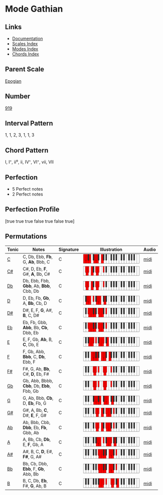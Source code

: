 # Mode Gathian

## Links

- [Documentation](index.md)
- [Scales Index](Scales.md)
- [Modes Index](Modes.md)
- [Chords Index](Chords.md)

## Parent Scale

[Epogian](ScaleEpogian.md)

## Number

[919](https://ianring.com/musictheory/scales/919)

## Interval Pattern

1, 1, 2, 3, 1, 1, 3

## Chord Pattern

I, I⁺, ii⁰, ii, IV⁺, VI⁺, vii, VII

## Perfection

- 5 Perfect notes
- 2 Perfect notes

## Perfection Profile

[true true true false true false true]

## Permutations

| Tonic | Notes | Signature | Illustration | Audio |
|-------|-------|-----------|--------------|-------|
| [C](ModeCNaturalGathian.md) | C, Db, Ebb, **Fb**, G, **Ab**, Bbb, C | C | ![CNaturalGathian](ModeCNaturalGathian.png) | [midi](https://github.com/edipermadi/music/blob/main/docs/ModeCNaturalGathian.mid?raw=true) |
| [C#](ModeCSharpGathian.md) | C#, D, Eb, **F**, G#, **A**, Bb, C# | C | ![CSharpGathian](ModeCSharpGathian.png) | [midi](https://github.com/edipermadi/music/blob/main/docs/ModeCSharpGathian.mid?raw=true) |
| [Db](ModeDFlatGathian.md) | Db, Ebb, Fbb, **Gbb**, Ab, **Bbb**, Cbb, Db | C | ![DFlatGathian](ModeDFlatGathian.png) | [midi](https://github.com/edipermadi/music/blob/main/docs/ModeDFlatGathian.mid?raw=true) |
| [D](ModeDNaturalGathian.md) | D, Eb, Fb, **Gb**, A, **Bb**, Cb, D | C | ![DNaturalGathian](ModeDNaturalGathian.png) | [midi](https://github.com/edipermadi/music/blob/main/docs/ModeDNaturalGathian.mid?raw=true) |
| [D#](ModeDSharpGathian.md) | D#, E, F, **G**, A#, **B**, C, D# | C | ![DSharpGathian](ModeDSharpGathian.png) | [midi](https://github.com/edipermadi/music/blob/main/docs/ModeDSharpGathian.mid?raw=true) |
| [Eb](ModeEFlatGathian.md) | Eb, Fb, Gbb, **Abb**, Bb, **Cb**, Dbb, Eb | C | ![EFlatGathian](ModeEFlatGathian.png) | [midi](https://github.com/edipermadi/music/blob/main/docs/ModeEFlatGathian.mid?raw=true) |
| [E](ModeENaturalGathian.md) | E, F, Gb, **Ab**, B, **C**, Db, E | C | ![ENaturalGathian](ModeENaturalGathian.png) | [midi](https://github.com/edipermadi/music/blob/main/docs/ModeENaturalGathian.mid?raw=true) |
| [F](ModeFNaturalGathian.md) | F, Gb, Abb, **Bbb**, C, **Db**, Ebb, F | C | ![FNaturalGathian](ModeFNaturalGathian.png) | [midi](https://github.com/edipermadi/music/blob/main/docs/ModeFNaturalGathian.mid?raw=true) |
| [F#](ModeFSharpGathian.md) | F#, G, Ab, **Bb**, C#, **D**, Eb, F# | C | ![FSharpGathian](ModeFSharpGathian.png) | [midi](https://github.com/edipermadi/music/blob/main/docs/ModeFSharpGathian.mid?raw=true) |
| [Gb](ModeGFlatGathian.md) | Gb, Abb, Bbbb, **Cbb**, Db, **Ebb**, Fbb, Gb | C | ![GFlatGathian](ModeGFlatGathian.png) | [midi](https://github.com/edipermadi/music/blob/main/docs/ModeGFlatGathian.mid?raw=true) |
| [G](ModeGNaturalGathian.md) | G, Ab, Bbb, **Cb**, D, **Eb**, Fb, G | C | ![GNaturalGathian](ModeGNaturalGathian.png) | [midi](https://github.com/edipermadi/music/blob/main/docs/ModeGNaturalGathian.mid?raw=true) |
| [G#](ModeGSharpGathian.md) | G#, A, Bb, **C**, D#, **E**, F, G# | C | ![GSharpGathian](ModeGSharpGathian.png) | [midi](https://github.com/edipermadi/music/blob/main/docs/ModeGSharpGathian.mid?raw=true) |
| [Ab](ModeAFlatGathian.md) | Ab, Bbb, Cbb, **Dbb**, Eb, **Fb**, Gbb, Ab | C | ![AFlatGathian](ModeAFlatGathian.png) | [midi](https://github.com/edipermadi/music/blob/main/docs/ModeAFlatGathian.mid?raw=true) |
| [A](ModeANaturalGathian.md) | A, Bb, Cb, **Db**, E, **F**, Gb, A | C | ![ANaturalGathian](ModeANaturalGathian.png) | [midi](https://github.com/edipermadi/music/blob/main/docs/ModeANaturalGathian.mid?raw=true) |
| [A#](ModeASharpGathian.md) | A#, B, C, **D**, E#, **F#**, G, A# | C | ![ASharpGathian](ModeASharpGathian.png) | [midi](https://github.com/edipermadi/music/blob/main/docs/ModeASharpGathian.mid?raw=true) |
| [Bb](ModeBFlatGathian.md) | Bb, Cb, Dbb, **Ebb**, F, **Gb**, Abb, Bb | C | ![BFlatGathian](ModeBFlatGathian.png) | [midi](https://github.com/edipermadi/music/blob/main/docs/ModeBFlatGathian.mid?raw=true) |
| [B](ModeBNaturalGathian.md) | B, C, Db, **Eb**, F#, **G**, Ab, B | C | ![BNaturalGathian](ModeBNaturalGathian.png) | [midi](https://github.com/edipermadi/music/blob/main/docs/ModeBNaturalGathian.mid?raw=true) |
